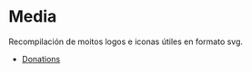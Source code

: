# Media

Recompilación de moitos logos e iconas útiles en formato svg.

- [Donations](https://github.com/Ran-n/doc/blob/main/doaz%C3%B3ns.md)
